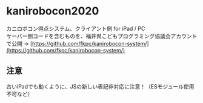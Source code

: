 # kanirobocon2020

カニロボコン得点システム、クライアント側 for iPad / PC  
サーバー側コードを含むものを、福井県こどもプログラミング協議会アカウントで公開 → [https://github.com/fkpc/kanirobocon-system/](https://github.com/fkpc/kanirobocon-system/)

## 注意

古いiPadでも動くように、JSの新しい表記非対応に注意！（ESモジュール使用不可など）

